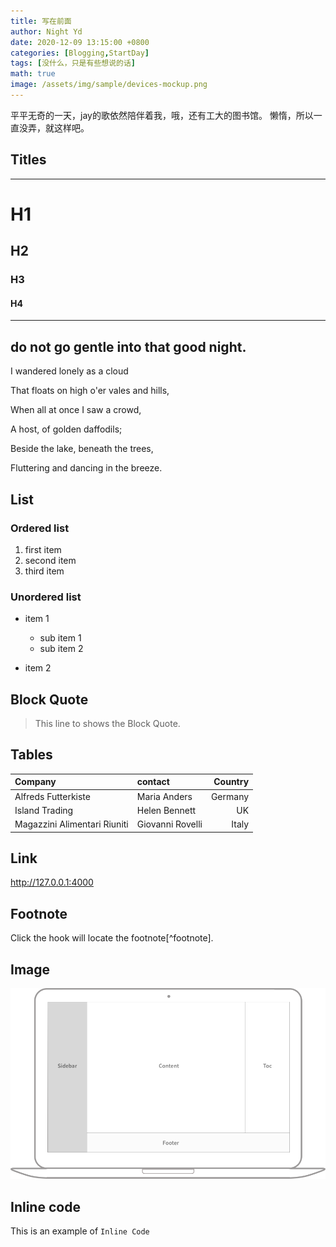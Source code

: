 ```yaml
---
title: 写在前面
author: Night Yd
date: 2020-12-09 13:15:00 +0800
categories: [Blogging,StartDay]
tags: [没什么，只是有些想说的话]
math: true
image: /assets/img/sample/devices-mockup.png
---
```


平平无奇的一天，jay的歌依然陪伴着我，哦，还有工大的图书馆。
懒惰，所以一直没弄，就这样吧。

## Titles

---

# H1

<h2 data-toc-skip>H2</h2>

<h3 data-toc-skip>H3</h3>

<h4>H4</h4>

---

## do not go gentle into that good night.

I wandered lonely as a cloud

That floats on high o'er vales and hills,

When all at once I saw a crowd,

A host, of golden daffodils;

Beside the lake, beneath the trees,

Fluttering and dancing in the breeze.

## List

### Ordered list

1. first item
2. second item
3. third item

### Unordered list

- item 1
	- sub item 1
	- sub item 2

- item 2

## Block Quote

> This line to shows the Block Quote.

## Tables

| Company                      | contact          | Country |
|:-----------------------------|:-----------------|--------:|
| Alfreds Futterkiste          | Maria Anders     | Germany |
| Island Trading               | Helen Bennett    | UK      |
| Magazzini Alimentari Riuniti | Giovanni Rovelli | Italy   |

## Link

<http://127.0.0.1:4000>


## Footnote

Click the hook will locate the footnote[^footnote].


## Image

![Desktop View](/assets/img/sample/mockup.png)


## Inline code

This is an example of `Inline Code`
